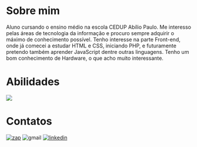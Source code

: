 # Sobre mim
Aluno cursando o ensino médio na escola CEDUP Abílio Paulo. Me interesso pelas áreas de tecnologia da informação e procuro sempre adquirir o máximo de conhecimento possível. Tenho interesse na parte Front-end, onde já comecei a estudar HTML e CSS, iniciando PHP, e futuramente pretendo também aprender JavaScript dentre outras linguagens. Tenho um bom conhecimento de Hardware, o que acho muito interessante.

# Abilidades
<p>
  <a href="https://skillicons.dev">
    <img src="https://skillicons.dev/icons?i=git,github,html,css,php,linkedin,mysql,vscode,figma" />
  </a>
</p>

# Contatos
[![zap](https://img.shields.io/badge/WhatsApp-25D366?style=for-the-badge&logo=whatsapp&logoColor=white)](https://api.whatsapp.com/send?phone=5548999622803)
![gmail](https://img.shields.io/badge/Gmail-D14836?style=for-the-badge&logo=gmail&logoColor=white)
[![linkedin](https://img.shields.io/badge/LinkedIn-0077B5?style=for-the-badge&logo=linkedin&logoColor=white)](https://www.linkedin.com/in/gustavo-gon%C3%A7alves-dos-santos-4649ab27b/)
